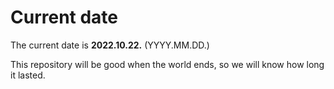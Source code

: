 # Current date

The current date is **2022.10.22.** (YYYY.MM.DD.)

This repository will be good when the world ends, so we will know how long it lasted.